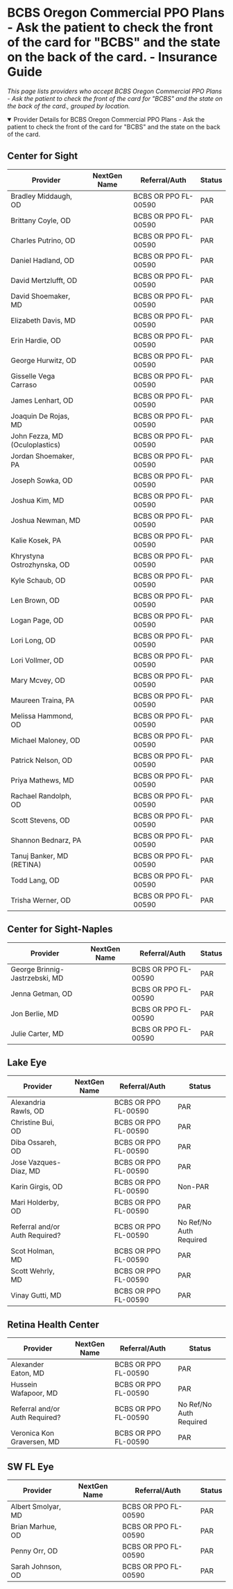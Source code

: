 # BCBS Oregon Commercial PPO Plans - Ask the patient to check the front of the card for "BCBS" and the state on the back of the card. - Insurance Guide

*This page lists providers who accept BCBS Oregon Commercial PPO Plans - Ask the patient to check the front of the card for "BCBS" and the state on the back of the card., grouped by location.*

<details open><summary>Provider Details for BCBS Oregon Commercial PPO Plans - Ask the patient to check the front of the card for "BCBS" and the state on the back of the card.</summary>

## Center for Sight

| Provider | NextGen Name | Referral/Auth | Status |
|----------|-------------|--------------|--------|
| Bradley Middaugh, OD |  | BCBS OR PPO FL-00590 | PAR |
| Brittany Coyle, OD |  | BCBS OR PPO FL-00590 | PAR |
| Charles Putrino, OD |  | BCBS OR PPO FL-00590 | PAR |
| Daniel Hadland, OD |  | BCBS OR PPO FL-00590 | PAR |
| David Mertzlufft, OD |  | BCBS OR PPO FL-00590 | PAR |
| David Shoemaker, MD |  | BCBS OR PPO FL-00590 | PAR |
| Elizabeth Davis, MD |  | BCBS OR PPO FL-00590 | PAR |
| Erin Hardie, OD |  | BCBS OR PPO FL-00590 | PAR |
| George Hurwitz, OD |  | BCBS OR PPO FL-00590 | PAR |
| Gisselle Vega Carraso |  | BCBS OR PPO FL-00590 | PAR |
| James Lenhart, OD |  | BCBS OR PPO FL-00590 | PAR |
| Joaquin De Rojas, MD |  | BCBS OR PPO FL-00590 | PAR |
| John Fezza, MD (Oculoplastics) |  | BCBS OR PPO FL-00590 | PAR |
| Jordan Shoemaker, PA |  | BCBS OR PPO FL-00590 | PAR |
| Joseph Sowka, OD |  | BCBS OR PPO FL-00590 | PAR |
| Joshua Kim, MD |  | BCBS OR PPO FL-00590 | PAR |
| Joshua Newman, MD |  | BCBS OR PPO FL-00590 | PAR |
| Kalie Kosek, PA |  | BCBS OR PPO FL-00590 | PAR |
| Khrystyna Ostrozhynska, OD |  | BCBS OR PPO FL-00590 | PAR |
| Kyle Schaub, OD |  | BCBS OR PPO FL-00590 | PAR |
| Len Brown, OD |  | BCBS OR PPO FL-00590 | PAR |
| Logan Page, OD |  | BCBS OR PPO FL-00590 | PAR |
| Lori Long, OD |  | BCBS OR PPO FL-00590 | PAR |
| Lori Vollmer, OD |  | BCBS OR PPO FL-00590 | PAR |
| Mary Mcvey, OD |  | BCBS OR PPO FL-00590 | PAR |
| Maureen Traina, PA |  | BCBS OR PPO FL-00590 | PAR |
| Melissa Hammond, OD |  | BCBS OR PPO FL-00590 | PAR |
| Michael Maloney, OD |  | BCBS OR PPO FL-00590 | PAR |
| Patrick Nelson, OD |  | BCBS OR PPO FL-00590 | PAR |
| Priya Mathews, MD |  | BCBS OR PPO FL-00590 | PAR |
| Rachael Randolph, OD |  | BCBS OR PPO FL-00590 | PAR |
| Scott Stevens, OD |  | BCBS OR PPO FL-00590 | PAR |
| Shannon Bednarz, PA |  | BCBS OR PPO FL-00590 | PAR |
| Tanuj Banker, MD (RETINA) |  | BCBS OR PPO FL-00590 | PAR |
| Todd Lang, OD |  | BCBS OR PPO FL-00590 | PAR |
| Trisha Werner, OD |  | BCBS OR PPO FL-00590 | PAR |

## Center for Sight-Naples

| Provider | NextGen Name | Referral/Auth | Status |
|----------|-------------|--------------|--------|
| George Brinnig-Jastrzebski, MD |  | BCBS OR PPO FL-00590 | PAR |
| Jenna Getman, OD |  | BCBS OR PPO FL-00590 | PAR |
| Jon Berlie, MD |  | BCBS OR PPO FL-00590 | PAR |
| Julie Carter, MD |  | BCBS OR PPO FL-00590 | PAR |

## Lake Eye 

| Provider | NextGen Name | Referral/Auth | Status |
|----------|-------------|--------------|--------|
| Alexandria Rawls, OD |  | BCBS OR PPO FL-00590 | PAR |
| Christine Bui, OD |  | BCBS OR PPO FL-00590 | PAR |
| Diba Ossareh, OD |  | BCBS OR PPO FL-00590 | PAR |
| Jose Vazques-Diaz, MD |  | BCBS OR PPO FL-00590 | PAR |
| Karin Girgis, OD |  | BCBS OR PPO FL-00590 | Non-PAR |
| Mari Holderby, OD |  | BCBS OR PPO FL-00590 | PAR |
| Referral and/or Auth Required? |  | BCBS OR PPO FL-00590 | No Ref/No Auth Required |
| Scot Holman, MD |  | BCBS OR PPO FL-00590 | PAR |
| Scott Wehrly, MD |  | BCBS OR PPO FL-00590 | PAR |
| Vinay Gutti, MD |  | BCBS OR PPO FL-00590 | PAR |

## Retina Health Center

| Provider | NextGen Name | Referral/Auth | Status |
|----------|-------------|--------------|--------|
| Alexander Eaton, MD |  | BCBS OR PPO FL-00590 | PAR |
| Hussein Wafapoor, MD |  | BCBS OR PPO FL-00590 | PAR |
| Referral and/or Auth Required? |  | BCBS OR PPO FL-00590 | No Ref/No Auth Required |
| Veronica Kon Graversen, MD |  | BCBS OR PPO FL-00590 | PAR |

## SW FL Eye

| Provider | NextGen Name | Referral/Auth | Status |
|----------|-------------|--------------|--------|
| Albert Smolyar, MD |  | BCBS OR PPO FL-00590 | PAR |
| Brian Marhue, OD |  | BCBS OR PPO FL-00590 | PAR |
| Penny Orr, OD |  | BCBS OR PPO FL-00590 | PAR |
| Sarah Johnson, OD |  | BCBS OR PPO FL-00590 | PAR |

</details>


